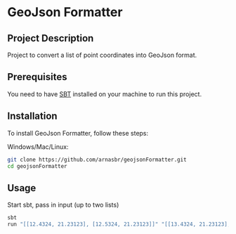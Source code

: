 # GeoJson Formatter

## Project Description

Project to convert a list of point coordinates into GeoJson format.

## Prerequisites
You need to have [SBT](https://www.scala-sbt.org/download.html) installed on your machine to run this project.

## Installation

To install GeoJson Formatter, follow these steps:

Windows/Mac/Linux:

```bash
git clone https://github.com/arnasbr/geojsonFormatter.git
cd geojsonFormatter
```

## Usage
Start sbt, pass in input (up to two lists)
```bash
sbt
run "[[12.4324, 21.23123], [12.5324, 21.23123]]" "[[13.4324, 21.23123], [13.5324, 21.23123]]"
```
